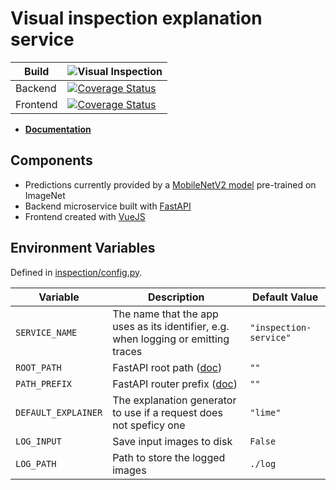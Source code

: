 # Visual inspection explanation service

Build    | ![Visual Inspection](https://github.com/XAI-Demonstrator/xai-demonstrator/workflows/Visual%20Inspection/badge.svg?branch=master)
---------|-------
Backend  | [![Coverage Status](https://coveralls.io/repos/github/XAI-Demonstrator/xai-demonstrator/badge.svg?branch=x-cov-inspection-backend)](https://coveralls.io/github/XAI-Demonstrator/xai-demonstrator?branch=x-cov-inspection-backend)
Frontend | [![Coverage Status](https://coveralls.io/repos/github/XAI-Demonstrator/xai-demonstrator/badge.svg?branch=x-cov-inspection-frontend)](https://coveralls.io/github/XAI-Demonstrator/xai-demonstrator?branch=x-cov-inspection-frontend)

- **[Documentation](https://xai-demonstrator.github.io/xai-demonstrator/use-cases/visual-inspection/)**

## Components

- Predictions currently provided by a [MobileNetV2 model](https://www.tensorflow.org/api_docs/python/tf/keras/applications/mobilenet_v2)
  pre-trained on ImageNet
- Backend microservice built with [FastAPI](https://fastapi.tiangolo.com/)
- Frontend created with [VueJS](https://vuejs.org/)

## Environment Variables

Defined in [inspection/config.py](./inspection-backend/inspection/config.py).

Variable | Description | Default Value
---------|-------------|--------------
`SERVICE_NAME` | The name that the app uses as its identifier, e.g. when logging or emitting traces | `"inspection-service"`
`ROOT_PATH` | FastAPI root path ([doc](https://fastapi.tiangolo.com/advanced/behind-a-proxy/)) | `""`
`PATH_PREFIX` | FastAPI router prefix ([doc](https://fastapi.tiangolo.com/tutorial/bigger-applications/#include-an-apirouter-with-a-custom-prefix-tags-responses-and-dependencies)) | `""`
`DEFAULT_EXPLAINER` | The explanation generator to use if a request does not speficy one | `"lime"`
`LOG_INPUT` | Save input images to disk | `False`
`LOG_PATH` | Path to store the logged images | `./log`